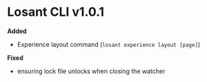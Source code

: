 # Losant CLI v1.0.1

**Added**

  * Experience layout command (`losant experience layout [page]`)

**Fixed**

  * ensuring lock file unlocks when closing the watcher
